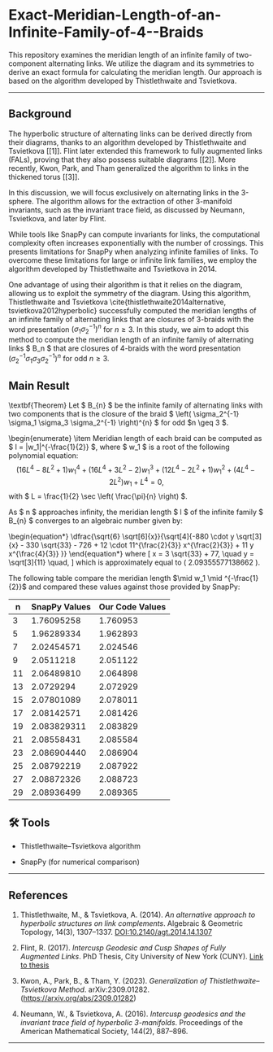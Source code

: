 # Exact-Meridian-Length-of-an-Infinite-Family-of-4--Braids

This repository examines the meridian length of an infinite family of two-component alternating links. We utilize the diagram and its symmetries to derive an exact formula for calculating the meridian length. Our approach is based on the algorithm developed by Thistlethwaite and Tsvietkova.

---


## Background
The hyperbolic structure of alternating links can be derived directly from their diagrams, thanks to an algorithm developed by Thistlethwaite and Tsvietkova [[1]]. Flint later extended this framework to fully augmented links (FALs), proving that they also possess suitable diagrams [[2]]. More recently, Kwon, Park, and Tham generalized the algorithm to links in the thickened torus [[3]].

In this discussion, we will focus exclusively on alternating links in the 3-sphere. The algorithm allows for the extraction of other 3-manifold invariants, such as the invariant trace field, as discussed by Neumann, Tsvietkova, and later by Flint.

While tools like SnapPy can compute invariants for links, the computational complexity often increases exponentially with the number of crossings. This presents limitations for SnapPy when analyzing infinite families of links. To overcome these limitations for large or infinite link families, we employ the algorithm developed by Thistlethwaite and Tsvietkova in 2014.

One advantage of using their algorithm is that it relies on the diagram, allowing us to exploit the symmetry of the diagram. Using this algorithm, Thistlethwaite and Tsvietkova \cite{thistlethwaite2014alternative, tsvietkova2012hyperbolic} successfully computed the meridian lengths of an infinite family of alternating links that are closures of $3$-braids with the word presentation $(\sigma_1 \sigma_2^{-1})^{n}$ for $n \geq 3$. In this study, we aim to adopt this method to compute the meridian length of an infinite family of alternating links $ B_n $ that are closures of $4$-braids with the word presentation $\left( \sigma_2^{-1} \sigma_{1} \sigma_{3} \sigma_2^{-1} \right)^{n}$ for odd $n \geq 3$.

## Main Result

\textbf{Theorem} 
Let $ B_{n} $ be the infinite family of alternating links with two components that is the closure of the braid $ \left( \sigma_2^{-1} \sigma_1 \sigma_3 \sigma_2^{-1} \right)^{n} $ for odd $n \geq 3 $. 

\begin{enumerate}
    \item Meridian length of each braid can be computed as $ l = |w_1|^{-\frac{1}{2}} $, where $ w_1 $ is a root of the following polynomial equation:
    $$
    \left(16 L^{4} - 8L^{2} + 1 \right) w_{1}^{4} 
    + \left( 16 L^{4} +3L^{2} - 2\right) w_{1}^{3}
    + \left(12 L^{4} - 2L^{2} + 1 \right) w_{1}^{2} 
    + \left(4 L^{4} - 2L^{2} \right) w_{1} 
    + L^{4} = 0,
$$ 
with $ L = \frac{1}{2} \sec \left( \frac{\pi}{n} \right) $.
    
As $ n $ approaches infinity, the meridian length $ l $ of the infinite family $  B_{n} $ converges to an algebraic number given by:

\begin{equation*}
\dfrac{\sqrt{6} \sqrt[6]{x}}{\sqrt[4]{-880 \cdot y \sqrt[3]{x} - 330 \sqrt{33} - 726 + 12 \cdot 11^{\frac{2}{3}} x^{\frac{2}{3}} + 11 y x^{\frac{4}{3}} }}
\end{equation*}
 where 
\[
x = 3 \sqrt{33} + 77, \quad y = \sqrt[3]{11} \quad,
\]
which is approximately equal to \( 2.09355577138662 \).


The following table compare the meridian length $\mid w_1 \mid ^{-\frac{1}{2}}$ and compared these values against those provided by SnapPy:

| n   | SnapPy Values | Our Code Values |
| --- | ------------- | --------------- |
| 3   | 1.76095258    | 1.760953        |
| 5   | 1.96289334    | 1.962893        |
| 7   | 2.02454571    | 2.024546        |
| 9   | 2.0511218     | 2.051122        |
| 11  | 2.06489810    | 2.064898        |
| 13  | 2.0729294     | 2.072929        |
| 15  | 2.07801089    | 2.078011        |
| 17  | 2.08142571    | 2.081426        |
| 19  | 2.083829311   | 2.083829        |
| 21  | 2.08558431    | 2.085584        |
| 23  | 2.086904440   | 2.086904        |
| 25  | 2.08792219    | 2.087922        |
| 27  | 2.08872326    | 2.088723        |
| 29  | 2.08936499    | 2.089365        |

## 🛠 Tools

- Thistlethwaite–Tsvietkova algorithm
    
- SnapPy (for numerical comparison)
    
---

## References


1. Thistlethwaite, M., & Tsvietkova, A. (2014). _An alternative approach to hyperbolic structures on link complements_. Algebraic & Geometric Topology, 14(3), 1307–1337. [DOI:10.2140/agt.2014.14.1307](https://doi.org/10.2140/agt.2014.14.1307)
    
2. Flint, R. (2017). _Intercusp Geodesic and Cusp Shapes of Fully Augmented Links_. PhD Thesis, City University of New York (CUNY). [Link to thesis](https://academicworks.cuny.edu/gc_etds/2139)
    
3. Kwon, A., Park, B., & Tham, Y. (2023). _Generalization of Thistlethwaite–Tsvietkova Method_. arXiv:2309.01282. (https://arxiv.org/abs/2309.01282)
    
4. Neumann, W., & Tsvietkova, A. (2016). _Intercusp geodesics and the invariant trace field of hyperbolic 3-manifolds_. Proceedings of the American Mathematical Society, 144(2), 887–896. 


---
